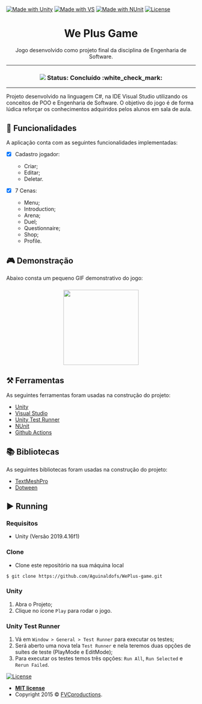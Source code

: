 [![Made with Unity](https://img.shields.io/badge/Made%20with-Unity-57b9d3.svg?style=flat&logo=unity)](https://unity.com/)
[![Made with VS](https://img.shields.io/static/v1?label=Visual%20Studio&message=2019&color=<COLOR>&style=flat&logo=Visual-Studio-Code)](https://visualstudio.microsoft.com/pt-br/vs/)
[![Made with NUnit](https://img.shields.io/static/v1?label=NUnit&message=v%203.12&color=<COLOR>&style=flat&logo=N-Unit)](https://nunit.org/)
[![License](https://img.shields.io/apm/l/vim-mode?color=blue)](http://badges.mit-license.org)


<h1 align="center">We Plus Game</h1>
<p align="center">Jogo desenvolvido como projeto final da disciplina de Engenharia de Software.</p>

-----


<h3 align="center"> 
  
  <img src="https://github.com/leandroaquinopereira/C214-Trab/blob/master/Banner.png" >
   Status: Concluído  :white_check_mark:
</h3>


-----


<p align="left">Projeto desenvolvido na linguagem C#, na IDE Visual Studio utilizando os conceitos de POO e Engenharia de Software. O objetivo do jogo é de forma lúdica reforçar os conhecimentos adquiridos pelos alunos em sala de aula.</p>

## 🎯 Funcionalidades
A aplicação conta com as seguintes funcionalidades implementadas:
- [X] Cadastro jogador:
  - Criar;
  - Editar; 
  - Deletar.
  
- [X] 7 Cenas:
  - Menu;
  - Introduction;
  - Arena;
  - Duel;
  - Questionnaire;
  - Shop;
  - Profile.
  
  
## 🎮 Demonstração
Abaixo consta um pequeno GIF demonstrativo do jogo:

  <h3 align="center"> 
  <img src="https://github.com/leandroaquinopereira/weplus-repo-sec/blob/master/cenas.gif" width="200">
  </h3>
  
  
  

## ⚒️ Ferramentas 
As seguintes ferramentas foram usadas na construção do projeto:
- [Unity](https://unity.com)
- [Visual Studio](https://visualstudio.microsoft.com/pt-br/vs/)
- [Unity Test Runner](https://docs.unity3d.com/2017.4/Documentation/Manual/testing-editortestsrunner.html)
- [NUnit](https://nunit.org/)
- [Github Actions](https://github.com/features/actions)

## 📚 Bibliotecas
As seguintes bibliotecas foram usadas na construção do projeto:
- [TextMeshPro](https://docs.unity3d.com/Manual/com.unity.textmeshpro.html)
- [Dotween](http://dotween.demigiant.com/)

## ▶️ Running

### Requisitos
 - Unity (Versão 2019.4.16f1)
 
 ### Clone
- Clone este repositório na sua máquina local
```
$ git clone https://github.com/Aguinaldofs/WePlus-game.git
```

### Unity
 1. Abra o Projeto;
 2. Clique no ícone `Play` para rodar o jogo.
 
### Unity Test Runner
 1. Vá em `Window > General > Test Runner` para executar os testes;
 2. Será aberto uma nova tela `Test Runner` e nela teremos duas opções de suítes de teste (PlayMode e EditMode);
 3. Para executar os testes temos três opções: `Run All`, `Run Selected` e `Rerun Failed`.

[![License](https://img.shields.io/apm/l/vim-mode?color=blue)](http://badges.mit-license.org)

- **[MIT license](http://opensource.org/licenses/mit-license.php)**
- Copyright 2015 © <a href="http://fvcproductions.com" target="_blank">FVCproductions</a>.
